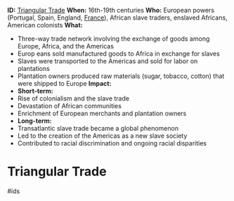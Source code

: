 **ID:** [Triangular Trade](./../triangular-trade/)
**When:** 16th-19th centuries
**Who:** European powers (Portugal, Spain, England, [France](./../france/)), African slave traders, enslaved Africans, American colonists
**What:**
* Three-way trade network involving the exchange of goods among Europe, Africa, and the Americas
* Europ eans sold manufactured goods to Africa in exchange for slaves
* Slaves were transported to the Americas and sold for labor on plantations
* Plantation owners produced raw materials (sugar, tobacco, cotton) that were shipped to Europe
**Impact:**
* **Short-term:**
 * Rise of colonialism and the slave trade
 * Devastation of African communities
 * Enrichment of European merchants and plantation owners
* **Long-term:**
 * Transatlantic slave trade became a global phenomenon
 * Led to the creation of the Americas as a new slave society
 * Contributed to racial discrimination and ongoing racial disparities
# Triangular Trade 
#ids